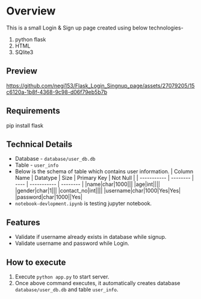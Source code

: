 # Overview
This is a small Login & Sign up page created using below technologies-
1. python flask
2. HTML
3. SQlite3

## Preview
https://github.com/negi153/Flask_Login_Singnup_page/assets/27079205/15c6120a-1b8f-4368-9c98-d06f79eb5b7b


## Requirements
pip install flask

## Technical Details
- Database - `database/user_db.db`
- Table - `user_info`
- Below is the schema of table which contains user information.
    | Column Name | Datatype | Size | Primary Key | Not Null |
    | ----------- | -------- | ---- | ----------- | -------- |
    |name|char|1000|||
    |age|int||||
    |gender|char|1|||
    |contact_no|int||||
    |username|char|1000|Yes|Yes|
    |password|char|1000||Yes|
- `notebook-devlopment.ipynb` is testing jupyter notebook.

## Features
- Validate if username already exists in database while signup.
- Validate username and password while Login.

## How to execute
1. Execute `python app.py` to start server.
2. Once above command executes, it automatically creates database `database/user_db.db` and table `user_info`.
